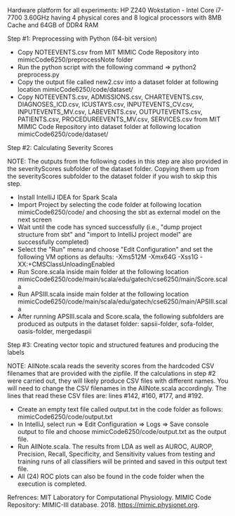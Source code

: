 Hardware platform for all experiments: HP Z240 Wokstation - Intel Core i7-7700 3.60GHz having 4 physical cores and 8 logical processors with 8MB Cache and 64GB of DDR4 RAM

Step #1: Preprocessing with Python (64-bit version)

- Copy NOTEEVENTS.csv from MIT MIMIC Code Repository into mimicCode6250/preprocessNote folder 
- Run the python script with the following command => python2 preprocess.py
- Copy the output file called new2.csv into a dataset folder at following location mimicCode6250/code/dataset/
- Copy NOTEEVENTS.csv, ADMISSIONS.csv, CHARTEVENTS.csv, DIAGNOSES_ICD.csv, ICUSTAYS.csv, INPUTEVENTS_CV.csv, INPUTEVENTS_MV.csv, LABEVENTS.csv, OUTPUTEVENTS.csv, PATIENTS.csv, PROCEDUREEVENTS_MV.csv, SERVICES.csv from MIT  MIMIC Code Repository into dataset folder at following location mimicCode6250/code/dataset/


Step #2: Calculating Severity Scores

NOTE: The outputs from the following codes in this step are also provided in the severityScores subfolder of the dataset folder. Copying them up from the severityScores subfolder to the dataset folder if you wish to skip this step.

- Install IntelliJ IDEA for Spark Scala
- Import Project by selecting the code folder at following location mimicCode6250/code/ and choosing the sbt as external model on the next screen
- Wait until the code has synced successfully (i.e., "dump project structure from sbt"  and "import to IntelliJ project model" are successfully completed) 
- Select the "Run" menu and choose "Edit Configuration" and set the following VM options as defaults: -Xms512M -Xmx64G -Xss1G -XX:+CMSClassUnloadingEnabled
- Run Score.scala inside main folder at the following location mimicCode6250/code/main/scala/edu/gatech/cse6250/main/Score.scala
- Run APSIII.scala inside main folder at the following location mimicCode6250/code/main/scala/edu/gatech/cse6250/main/APSIII.scala
- After running APSIII.scala and Score.scala, the following subfolders are produced as outputs in the dataset folder: sapsii-folder, sofa-folder, oasis-folder, mergedaspii

Step #3: Creating vector topic and structured features and producing the labels 

NOTE: AllNote.scala reads the severity scores from the hardcoded CSV filenames that are provided with the zipfile. If the calculations in step #2 were carried out, they will likely produce CSV files with different names. You will need to change the CSV filenames in the AllNote.scala accordingly. The lines that read these CSV files are: lines #142, #160, #177, and #192. 

- Create an empty text file called output.txt in the code folder as follows: mimicCode6250/code/output.txt
- In IntelliJ, select run => Edit Configuration => Logs => Save console output to file and choose mimicCode6250/code/output.txt as the output file.
- Run AllNote.scala. The results from LDA as well as AUROC, AUROP, Precision, Recall, Specificity, and Sensitivity values from testing and training runs of all classifiers will be printed and saved in this output text file. 
- All (24) ROC plots can also be found in the code folder when the execution is completed.

Refrences: MIT Laboratory for Computational Physiology. MIMIC Code Repository: MIMIC-III database. 2018.
https://mimic.physionet.org.
